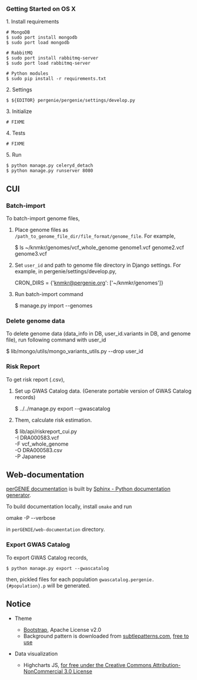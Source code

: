 ### Getting Started on OS X

1\. Install requirements

```
# MongoDB
$ sudo port install mongodb
$ sudo port load mongodb

# RabbitMQ
$ sudo port install rabbitmq-server
$ sudo port load rabbitmq-server

# Python modules
$ sudo pip install -r requirements.txt
```

2\. Settings

```
$ ${EDITOR} pergenie/pergenie/settings/develop.py
```

3\. Initialize

```
# FIXME
```

4\. Tests

```
# FIXME
```

5\. Run

```
$ python manage.py celeryd_detach
$ python manage.py runserver 8080
```


## CUI

### Batch-import

To batch-import genome files,

   1. Place genome files as `/path_to_genome_file_dir/file_format/genome_file`.
      For example,

      $ ls ~/knmkr/genomes/vcf_whole_genome
      genome1.vcf genome2.vcf genome3.vcf

   2. Set `user_id` and path to genome file directory in Django settings.
      For example, in pergenie/settings/develop.py,

      CRON_DIRS = {'knmkr@pergenie.org': ['~/knmkr/genomes']}

   3. Run batch-import command

      $ manage.py import --genomes


### Delete genome data

To delete genome data (data_info in DB, user_id.variants in DB, and genome file), run following command with user_id

   $ lib/mongo/utils/mongo_variants_utils.py --drop user_id


### Risk Report

To get risk report (.csv),

1. Set up GWAS Catalog data. (Generate portable version of GWAS Catalog records)

   $ ../../manage.py export --gwascatalog

2. Them, calculate risk estimation.

   $ lib/api/riskreport_cui.py \
   -I DRA000583.vcf \
   -F vcf_whole_genome \
   -O DRA000583.csv \
   -P Japanese


## Web-documentation

[perGENIE documentation]() is built by [Sphinx - Python documentation generator](//sphinx-doc.org/).


To build documentation locally, install `omake` and run

   omake -P --verbose

in `perGENIE/web-documentation` directory.


### Export GWAS Catalog

To export GWAS Catalog records,

    $ python manage.py export --gwascatalog

then, pickled files for each population `gwascatalog.pergenie.{#population}.p` will be generated.


## Notice

* Theme

  * [Bootstrap](//getbootstrap.com/), Apache License v2.0
  * Background pattern is downloaded from [subtlepatterns.com](//subtlepatterns.com/), [free to use](//subtlepatterns.com/about/)


* Data visualization

  * Highcharts JS, [for free under the Creative Commons Attribution-NonCommercial 3.0 License](//shop.highsoft.com/highcharts.html)
